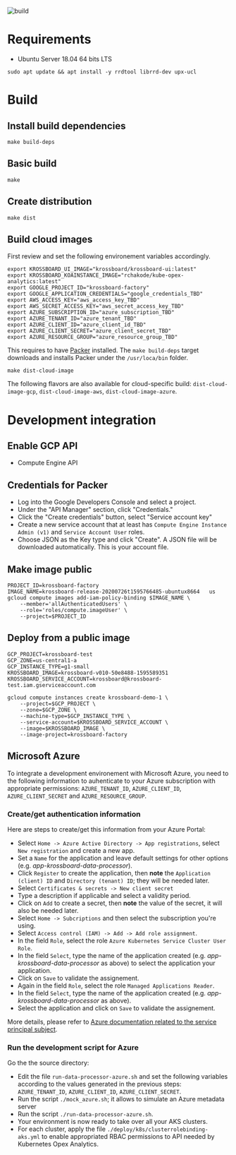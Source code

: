 ![build](https://github.com/2-alchemists/krossboard-data-processor/workflows/Go/badge.svg)

# Requirements

* Ubuntu Server 18.04 64 bits LTS

```
sudo apt update && apt install -y rrdtool librrd-dev upx-ucl
```

# Build

## Install build dependencies
```
make build-deps
```

## Basic build

```
make
```

## Create distribution

```
make dist
```

## Build cloud images
First review and set the following environement variables accordingly.

```
export KROSSBOARD_UI_IMAGE="krossboard/krossboard-ui:latest"
export KROSSBOARD_KOAINSTANCE_IMAGE="rchakode/kube-opex-analytics:latest"
export GOOGLE_PROJECT_ID="krossboard-factory"
export GOOGLE_APPLICATION_CREDENTIALS="google_credentials_TBD"
export AWS_ACCESS_KEY="aws_access_key_TBD"
export AWS_SECRET_ACCESS_KEY="aws_secret_access_key_TBD"
export AZURE_SUBSCRIPTION_ID="azure_subscription_TBD"
export AZURE_TENANT_ID="azure_tenant_TBD"
export AZURE_CLIENT_ID="azure_client_id_TBD"
export AZURE_CLIENT_SECRET="azure_client_secret_TBD"
export AZURE_RESOURCE_GROUP="azure_resource_group_TBD"
```


This requires to have [Packer](https://www.packer.io/) installed. The `make build-deps` target downloads and installs Packer under the `/usr/loca/bin` folder.
```
make dist-cloud-image
```

The following flavors are also available for cloud-specific build: `dist-cloud-image-gcp`,  `dist-cloud-image-aws`,  `dist-cloud-image-azure`.

# Development integration

## Enable GCP API
 * Compute Engine API
 
  
## Credentials for Packer

* Log into the Google Developers Console and select a project.
* Under the "API Manager" section, click "Credentials."
* Click the "Create credentials" button, select "Service account key"
* Create a new service account that at least has `Compute Engine Instance Admin (v1)` and `Service Account User` roles.
* Choose JSON as the Key type and click "Create". A JSON file will be downloaded automatically. This is your account file.

## Make image public

```
PROJECT_ID=krossboard-factory
IMAGE_NAME=krossboard-release-20200726t1595766485-ubuntux8664	us
gcloud compute images add-iam-policy-binding $IMAGE_NAME \
    --member='allAuthenticatedUsers' \
    --role='roles/compute.imageUser' \
    --project=$PROJECT_ID
```

## Deploy from a public image

```
GCP_PROJECT=krossboard-test
GCP_ZONE=us-central1-a
GCP_INSTANCE_TYPE=g1-small
KROSSBOARD_IMAGE=krossboard-v010-50e8488-1595589351
KROSSBOARD_SERVICE_ACCOUNT=krossboard@krossboard-test.iam.gserviceaccount.com

gcloud compute instances create krossboard-demo-1 \
    --project=$GCP_PROJECT \
    --zone=$GCP_ZONE \
    --machine-type=$GCP_INSTANCE_TYPE \
    --service-account=$KROSSBOARD_SERVICE_ACCOUNT \
    --image=$KROSSBOARD_IMAGE \
    --image-project=krossboard-factory
```


## Microsoft Azure
To integrate a development environement with Microsoft Azure, you need to the following information to auhenticate to your Azure subscription with appropriate permissions: `AZURE_TENANT_ID`, `AZURE_CLIENT_ID`, `AZURE_CLIENT_SECRET` and `AZURE_RESOURCE_GROUP`. 

### Create/get authentication information
Here are steps to create/get this information from your Azure Portal:
* Select `Home -> Azure Active Directory -> App registrations`, select `New registration` and create a new app.
* Set a `Name` for the application and leave default settings for other options (e.g. *app-krossboard-data-processor*).
* Click `Register` to create the application, then **note** the `Application (client) ID` and `Directory (tenant) ID`; they will be needed later.
* Select `Certificates & secrets -> New client secret` 
* Type a description if applicable and select a validity period.
* Click on `Add` to create a secret, then **note** the value of the secret, it will also be needed later.
* Select `Home -> Subcriptions` and then select the subscription you're using.
* Select `Access control (IAM) -> Add -> Add role assignment`.
* In the field `Role`, select the role `Azure Kubernetes Service Cluster User Role`.
* In the field `Select`, type the name of the application created (e.g. *app-krossboard-data-processor* as above) to select the application your application.
* Click on `Save` to validate the assignement.
* Again in the field `Role`, select the role `Managed Applications Reader`.
* In the field `Select`, type the name of the application created (e.g. *app-krossboard-data-processor* as above).
* Select the application and click on `Save` to validate the assignement.

More details, please refer to [Azure documentation related to the service principal subject](https://docs.microsoft.com/en-us/cli/azure/create-an-azure-service-principal-azure-cli?view=azure-cli-latest).

### Run the development script for Azure
Go the the source directory:
* Edit the file `run-data-processor-azure.sh` and set the following variables according to the values generated in the previous steps: `AZURE_TENANT_ID`, `AZURE_CLIENT_ID`, `AZURE_CLIENT_SECRET`.
* Run the script `./mock_azure.sh`; it allows to simulate an Azure metadata server
* Run the script `./run-data-processor-azure.sh`.
* Your environment is now ready to take over all your AKS clusters.
* For each cluster, apply the file `./deploy/k8s/clusterrolebinding-aks.yml` to enable appropriated RBAC permissions to API needed by Kubernetes Opex Analytics.
